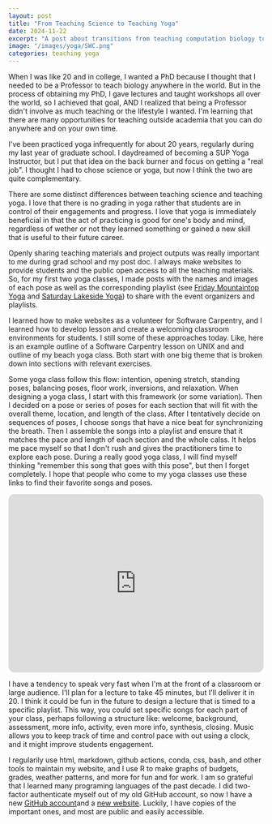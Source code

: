 ```yaml
---
layout: post
title: "From Teaching Science to Teaching Yoga"
date: 2024-11-22
excerpt: "A post about transitions from teaching computation biology to yoga."
image: "/images/yoga/SWC.png"
categories: teaching yoga
---
```

 
When I was like 20 and in college, I wanted a PhD because I thought that I needed to be a Professor to teach biology anywhere in the world. But in the process of obtaining my PhD, I gave lectures and taught workshops all over the world, so I achieved that goal, AND I realized that being a Professor didn't involve as much teaching or the lifestyle I wanted. I'm learning that there are many opportunities for teaching outside academia that you can do anywhere and on your own time.

I've been practiced yoga infrequently for about 20 years, regularly during my last year of graduate school. I daydreamed of becoming a SUP Yoga Instructor, but I put that idea on the back burner and focus on getting a "real job". I thought I had to chose science or yoga, but now I think the two are quite complementary. 

There are some distinct differences between teaching science and teaching yoga. I love that there is no grading in yoga rather that students are in control of their engagements and progress. I love that yoga is immediately beneficial in that the act of practicing is good for one's body and mind, regardless of wether or not they learned something or gained a new skill that is useful to their future career.

Openly sharing teaching materials and project outputs was really important to me during grad school and my post doc. I always make websites to provide students and the public open access to all the teaching materials. So, for my first two yoga classes, I made posts with the names and images of each pose as well as the corresponding playlist (see [Friday Mountaintop Yoga](https://www.raynaharris.com/blog/yoga-friday/) and [Saturday Lakeside Yoga](https://www.raynaharris.com/blog/yoga-saturday/)) to share with the event organizers and playlists.

I learned how to make websites as a volunteer for Software Carpentry, and I learned how to develop lesson and create a welcoming classroom environments for students. I still some of these approaches today. Like, here is an example outline of a Software Carpentry lesson on UNIX and and outline of my beach yoga class. Both start with one big theme that is broken down into sections with relevant exercises. 


Some yoga class follow this flow: intention, opening stretch, standing poses, balancing poses, floor work, inversions, and relaxation. When designing a yoga class, I start with this framework (or some variation). Then I decided on a pose or series of poses for each section that will fit with the overall theme, location, and length of the class. After I tentatively decide on sequences of poses, I choose songs that have a nice beat for synchronizing the breath. Then I assemble the songs into a playlist and ensure that it matches the pace and length of each section and the whole calss. It helps me pace myself so that I don't rush and gives the practitioners time to explore each pose. During a really good yoga class, I will find myself thinking "remember this song that goes with this pose", but then I forget completely. I hope that people who come to my yoga classes use these links to find their favorite songs and poses. 


<iframe style="border-radius:12px" src="https://open.spotify.com/embed/playlist/6tpwzTZdgK8ht5Xwbd4gM4?utm_source=generator&theme=0" width="100%" height="352" frameBorder="0" allowfullscreen="" allow="autoplay; clipboard-write; encrypted-media; fullscreen; picture-in-picture" loading="lazy"></iframe>

I have a tendency to speak very fast when I'm at the front of a classroom or large audience. I'll plan for a lecture to take 45 minutes, but I'll deliver it in 20. I think it could be fun in the future to design a lecture that is timed to a specific playlist. This way, you could set specific songs for each part of your class, perhaps following a structure like: welcome, background, assessment, more info, activity, even more info, synthesis, closing. Music allows you to keep track of time and control pace with out using a clock, and it might improve students engagement.

I regularily use html, markdown, github actions, conda, css, bash, and other tools to maintain my website, and I use R to make graphs of budgets, grades, weather patterns, and more for fun and for work. I am so grateful that I learned many programing languages of the past decade. I did two-factor authenticate myself out of my old GitHub account, so now I have a new [GitHub account](https://github.com/raynaharrisphd)and a [new website](https://www.raynaharris.com/). Luckily, I have copies of the important ones, and most are public and easily accessible.  


